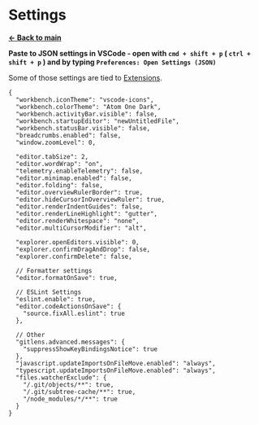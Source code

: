 # Settings

[**<- Back to main**](README.md)

**Paste to JSON settings in VSCode - open with `cmd + shift + p` ( `ctrl + shift + p` ) and by typing `Preferences: Open Settings (JSON)`**

Some of those settings are tied to [Extensions](extensions.md).

```
{
  "workbench.iconTheme": "vscode-icons",
  "workbench.colorTheme": "Atom One Dark",
  "workbench.activityBar.visible": false,
  "workbench.startupEditor": "newUntitledFile",
  "workbench.statusBar.visible": false,
  "breadcrumbs.enabled": false,
  "window.zoomLevel": 0,

  "editor.tabSize": 2,
  "editor.wordWrap": "on",
  "telemetry.enableTelemetry": false,
  "editor.minimap.enabled": false,
  "editor.folding": false,
  "editor.overviewRulerBorder": true,
  "editor.hideCursorInOverviewRuler": true,
  "editor.renderIndentGuides": false,
  "editor.renderLineHighlight": "gutter",
  "editor.renderWhitespace": "none",
  "editor.multiCursorModifier": "alt",

  "explorer.openEditors.visible": 0,
  "explorer.confirmDragAndDrop": false,
  "explorer.confirmDelete": false,

  // Formatter settings
  "editor.formatOnSave": true,

  // ESLint Settings
  "eslint.enable": true,
  "editor.codeActionsOnSave": {
    "source.fixAll.eslint": true
  },

  // Other
  "gitlens.advanced.messages": {
    "suppressShowKeyBindingsNotice": true
  },
  "javascript.updateImportsOnFileMove.enabled": "always",
  "typescript.updateImportsOnFileMove.enabled": "always",
  "files.watcherExclude": {
    "/.git/objects/**": true,
    "/.git/subtree-cache/**": true,
    "/node_modules/*/**": true
  }
}
```
